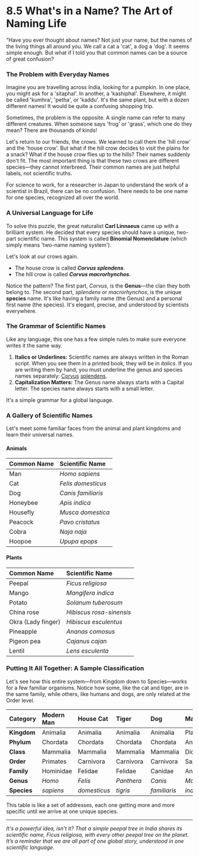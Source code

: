 # 8.5 What's in a Name? The Art of Naming Life

"Have you ever thought about names? Not just your name, but the names of the living things all around you. We call a cat a 'cat', a dog a 'dog'. It seems simple enough. But what if I told you that common names can be a source of great confusion?

### The Problem with Everyday Names

Imagine you are travelling across India, looking for a pumpkin. In one place, you might ask for a 'sitaphal'. In another, a 'kashiphal'. Elsewhere, it might be called 'kumhra', 'petha', or 'kaddu'. It's the same plant, but with a dozen different names! It would be quite a confusing shopping trip.

Sometimes, the problem is the opposite. A single name can refer to many different creatures. When someone says 'frog' or 'grass', which one do they mean? There are thousands of kinds!

Let's return to our friends, the crows. We learned to call them the 'hill crow' and the 'house crow'. But what if the hill crow decides to visit the plains for a snack? What if the house crow flies up to the hills? Their names suddenly don't fit. The most important thing is that these two crows are different species—they cannot interbreed. Their common names are just helpful labels, not scientific truths.

For science to work, for a researcher in Japan to understand the work of a scientist in Brazil, there can be no confusion. There needs to be one name for one species, recognized all over the world.

### A Universal Language for Life

To solve this puzzle, the great naturalist **Carl Linnaeus** came up with a brilliant system. He decided that every species should have a unique, two-part scientific name. This system is called **Binomial Nomenclature** (which simply means 'two-name naming system').

Let's look at our crows again.
*   The house crow is called ***Corvus splendens***.
*   The hill crow is called ***Corvus macrorhynchos***.

Notice the pattern? The first part, *Corvus*, is the **Genus**—the clan they both belong to. The second part, *splendens* or *macrorhynchos*, is the unique **species** name. It's like having a family name (the Genus) and a personal first name (the species). It's elegant, precise, and understood by scientists everywhere.

### The Grammar of Scientific Names

Like any language, this one has a few simple rules to make sure everyone writes it the same way.

1.  **Italics or Underlines:** Scientific names are always written in the Roman script. When you see them in a printed book, they will be in *italics*. If you are writing them by hand, you must underline the genus and species names separately: <u>Corvus</u> <u>splendens</u>.
2.  **Capitalization Matters:** The Genus name always starts with a Capital letter. The species name always starts with a small letter.

It's a simple grammar for a global language.

### A Gallery of Scientific Names

Let's meet some familiar faces from the animal and plant kingdoms and learn their universal names.

#### Animals

| Common Name | Scientific Name      |
| :---------- | :------------------- |
| Man         | *Homo sapiens*       |
| Cat         | *Felis domesticus*   |
| Dog         | *Canis familiaris*   |
| Honeybee    | *Apis indica*        |
| Housefly    | *Musca domestica*    |
| Peacock     | *Pavo cristatus*     |
| Cobra       | *Naja naja*          |
| Hoopoe      | *Upupa epops*        |

#### Plants

| Common Name       | Scientific Name           |
| :---------------- | :------------------------ |
| Peepal            | *Ficus religiosa*         |
| Mango             | *Mangifera indica*        |
| Potato            | *Solanum tuberosum*       |
| China rose        | *Hibiscus rosa-sinensis*  |
| Okra (Lady finger)| *Hibiscus esculentus*     |
| Pineapple         | *Ananas comosus*          |
| Pigeon pea        | *Cajanus cajan*           |
| Lentil            | *Lens esculenta*          |

### Putting It All Together: A Sample Classification

Let's see how this entire system—from Kingdom down to Species—works for a few familiar organisms. Notice how some, like the cat and tiger, are in the same family, while others, like humans and dogs, are only related at the Order level.

| Category | Modern Man | House Cat | Tiger | Dog | Mango |
| :--- | :--- | :--- | :--- | :--- | :--- |
| **Kingdom** | Animalia | Animalia | Animalia | Animalia | Plantae |
| **Phylum** | Chordata | Chordata | Chordata | Chordata | Angiospermae |
| **Class** | Mammalia | Mammalia | Mammalia | Mammalia | Dicotyledoneae |
| **Order** | Primates | Carnivora | Carnivora | Carnivora | Sapindales |
| **Family** | Hominidae | Felidae | Felidae | Canidae | Anacardiaceae |
| **Genus** | *Homo* | *Felis* | *Panthera* | *Canis* | *Mangifera* |
| **Species** | *sapiens* | *domesticus* | *tigris* | *familiaris* | *indica* |

This table is like a set of addresses, each one getting more and more specific until we arrive at one unique species.

***

*It's a powerful idea, isn't it? That a simple peepal tree in India shares its scientific name, *Ficus religiosa*, with every other peepal tree on the planet. It’s a reminder that we are all part of one global story, understood in one scientific language.*
